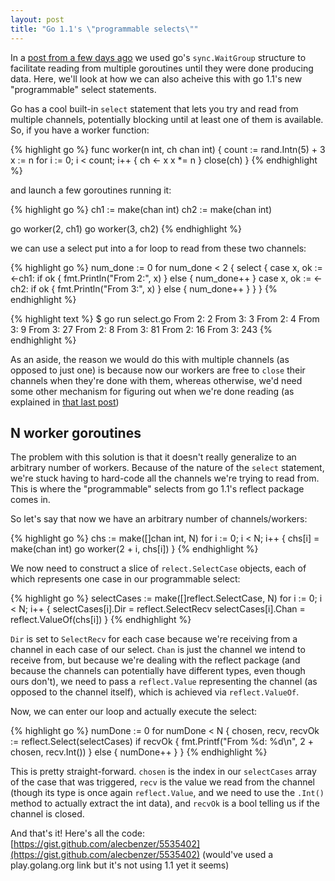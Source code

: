 ```yaml
---
layout: post
title: "Go 1.1's \"programmable selects\""
---
```


In a [post from a few days ago](/blog/two-goroutines-one-channel) we used go's `sync.WaitGroup` structure to facilitate reading from multiple goroutines until they were done producing data. Here, we'll look at how we can also acheive this with go 1.1's new "programmable" select statements.

Go has a cool built-in `select` statement that lets you try and read from multiple channels, potentially blocking until at least one of them is available. So, if you have a worker function:

{% highlight go %}
func worker(n int, ch chan int) {
  count := rand.Intn(5) + 3
  x := n
  for i := 0; i < count; i++ {
    ch <- x
    x *= n
  }
  close(ch)
}
{% endhighlight %}

and launch a few goroutines running it:

{% highlight go %}
ch1 := make(chan int)
ch2 := make(chan int)

go worker(2, ch1)
go worker(3, ch2)
{% endhighlight %}

we can use a select put into a for loop to read from these two channels:

{% highlight go %}
num_done := 0
for num_done < 2 {
  select {
  case x, ok := <-ch1:
    if ok {
      fmt.Println("From 2:", x)
    } else {
      num_done++
    }
  case x, ok := <-ch2:
    if ok {
      fmt.Println("From 3:", x)
    } else {
      num_done++
    }
  }
}
{% endhighlight %}

{% highlight text %}
$ go run select.go
From 2: 2
From 3: 3
From 2: 4
From 3: 9
From 3: 27
From 2: 8
From 3: 81
From 2: 16
From 3: 243
{% endhighlight %}

As an aside, the reason we would do this with multiple channels (as opposed to just one) is because now our workers are free to `close` their channels when they're done with them, whereas otherwise, we'd need some other mechanism for figuring out when we're done reading (as explained in [that last post](/blog/two-goroutines-one-channel))

## N worker goroutines

The problem with this solution is that it doesn't really generalize to an arbitrary number of workers. Because of the nature of the `select` statement, we're stuck having to hard-code all the channels we're trying to read from. This is where the "programmable" selects from go 1.1's reflect package comes in.

So let's say that now we have an arbitrary number of channels/workers:

{% highlight go %}
chs := make([]chan int, N)
for i := 0; i < N; i++ {
  chs[i] = make(chan int)
  go worker(2 + i, chs[i])
}
{% endhighlight %}

We now need to construct a slice of `relect.SelectCase` objects, each of which represents one case in our programmable select:


{% highlight go %}
selectCases := make([]reflect.SelectCase, N)
for i := 0; i < N; i++ {
  selectCases[i].Dir = reflect.SelectRecv
  selectCases[i].Chan = reflect.ValueOf(chs[i])
}
{% endhighlight %}

`Dir` is set to `SelectRecv` for each case because we're receiving from a channel in each case of our select. `Chan` is just the channel we intend to receive from, but because we're dealing with the reflect package (and because the channels can potentially have different types, even though ours don't), we need to pass a `reflect.Value` representing the channel (as opposed to the channel itself), which is achieved via `reflect.ValueOf`.

Now, we can enter our loop and actually execute the select:


{% highlight go %}
numDone := 0
for numDone < N {
  chosen, recv, recvOk := reflect.Select(selectCases)
  if recvOk {
    fmt.Printf("From %d: %d\n", 2 + chosen, recv.Int())
  } else {
    numDone++
  }
}
{% endhighlight %}

This is pretty straight-forward. `chosen` is the index in our `selectCases` array of the case that was triggered, `recv` is the value we read from the channel (though its type is once again `reflect.Value`, and we need to use the `.Int()` method to actually extract the int data), and `recvOk` is a bool telling us if the channel is closed.

And that's it! Here's all the code: [https://gist.github.com/alecbenzer/5535402](https://gist.github.com/alecbenzer/5535402) (would've used a play.golang.org link but it's not using 1.1 yet it seems)
